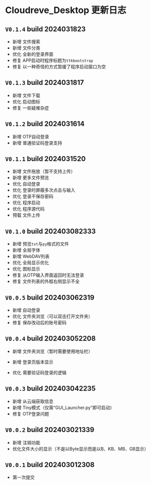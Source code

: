 # Cloudreve_Desktop 更新日志

## `V0.1.4` build 2024031823
- 新增 文件搜索
- 新增 文件分类
- 优化 全新的登录界面
- 修复 APP启动时程序标题为`ttkbootstrap`
- 修复 以一种奇怪的方式暂缓了程序启动窗口为空

## `V0.1.3` build 2024031817
- 新增 文件下载
- 优化 启动图标
- 修复 一些疑难杂症

## `V0.1.2` build 2024031614
- 新增 OTP自动登录
- 新增 普通验证码登录支持

## `V0.1.1` build 2024031520
- 新增 文件拖放（暂不支持上传）
- 新增 更多文件预览
- 优化 自动登录
- 优化 登录时屏蔽多次点击与输入
- 优化 登录不保存密码
- 优化 程序启动
- 优化 程序源代码
- 预载 文件上传

## `V0.1.0` build 202403082333
- 新增 预览`txt`与`py`格式的文件
- 新增 全局字体
- 新增 WebDAV列表
- 优化 全局显示优化
- 优化 图标显示
- 修复 从OTP输入界面返回时无法登录
- 修复 文件列表的外框右侧显示不全

## `V0.0.5` build 202403062319
- 新增 自动登录
- 优化 文件夹浏览（可以双击打开文件夹）
- 修复 保存改动后的账号密码

## `V0.0.4` build 202403052208
- 新增 文件夹浏览（暂时需要使用地址栏）
- 新增 登录页版本显示

- 优化 需要验证码登录的逻辑

## `V0.0.3` build 202403042235
- 新增 从云端获取信息
- 新增 Tiny模式（仅需“GUI_Launcher.py”即可启动）
- 修复 OTP登录问题

## `V0.0.2` build 202403021339
- 新增 注销功能
- 优化文件大小的显示（不是以Byte显示而是以B、KB、MB、GB显示）

## `V0.0.1` build 202403012308
- 第一次提交